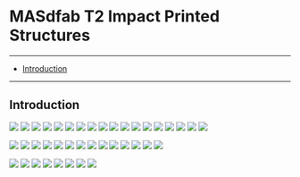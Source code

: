 # MASdfab T2 Impact Printed Structures

----
- [Introduction](#introduction)

----

## Introduction
![](14_MASdfab_T2_ImpactPrintedStructures/14_MASdfab_T2_ImpactPrintedStructures_2023-01-03-10-18-34.png)
![](14_MASdfab_T2_ImpactPrintedStructures/14_MASdfab_T2_ImpactPrintedStructures_2023-01-03-10-20-48.png)
![](14_MASdfab_T2_ImpactPrintedStructures/14_MASdfab_T2_ImpactPrintedStructures_2023-01-03-10-22-00.png)
![](14_MASdfab_T2_ImpactPrintedStructures/14_MASdfab_T2_ImpactPrintedStructures_2023-01-03-10-22-26.png)
![](14_MASdfab_T2_ImpactPrintedStructures/14_MASdfab_T2_ImpactPrintedStructures_2023-01-03-10-24-02.png)
![](14_MASdfab_T2_ImpactPrintedStructures/14_MASdfab_T2_ImpactPrintedStructures_2023-01-03-10-28-25.png)
![](14_MASdfab_T2_ImpactPrintedStructures/14_MASdfab_T2_ImpactPrintedStructures_2023-01-03-10-30-37.png)
![](14_MASdfab_T2_ImpactPrintedStructures/14_MASdfab_T2_ImpactPrintedStructures_2023-01-03-10-35-15.png)
![](14_MASdfab_T2_ImpactPrintedStructures/14_MASdfab_T2_ImpactPrintedStructures_2023-01-03-10-36-16.png)
![](14_MASdfab_T2_ImpactPrintedStructures/14_MASdfab_T2_ImpactPrintedStructures_2023-01-03-10-36-42.png)
![](14_MASdfab_T2_ImpactPrintedStructures/14_MASdfab_T2_ImpactPrintedStructures_2023-01-03-10-39-38.png)
![](14_MASdfab_T2_ImpactPrintedStructures/14_MASdfab_T2_ImpactPrintedStructures_2023-01-03-10-40-12.png)
![](14_MASdfab_T2_ImpactPrintedStructures/14_MASdfab_T2_ImpactPrintedStructures_2023-01-03-10-41-00.png)
![](14_MASdfab_T2_ImpactPrintedStructures/14_MASdfab_T2_ImpactPrintedStructures_2023-01-03-10-42-05.png)
![](14_MASdfab_T2_ImpactPrintedStructures/14_MASdfab_T2_ImpactPrintedStructures_2023-01-03-10-43-25.png)
![](14_MASdfab_T2_ImpactPrintedStructures/14_MASdfab_T2_ImpactPrintedStructures_2023-01-03-10-44-40.png)
![](14_MASdfab_T2_ImpactPrintedStructures/14_MASdfab_T2_ImpactPrintedStructures_2023-01-03-10-45-06.png)
![](14_MASdfab_T2_ImpactPrintedStructures/14_MASdfab_T2_ImpactPrintedStructures_2023-01-03-10-47-28.png)

![](14_MASdfab_T2_ImpactPrintedStructures/14_MASdfab_T2_ImpactPrintedStructures_2023-01-03-10-52-15.png)
![](14_MASdfab_T2_ImpactPrintedStructures/14_MASdfab_T2_ImpactPrintedStructures_2023-01-03-10-52-40.png)
![](14_MASdfab_T2_ImpactPrintedStructures/14_MASdfab_T2_ImpactPrintedStructures_2023-01-03-10-53-06.png)
![](14_MASdfab_T2_ImpactPrintedStructures/14_MASdfab_T2_ImpactPrintedStructures_2023-01-03-10-53-58.png)
![](14_MASdfab_T2_ImpactPrintedStructures/14_MASdfab_T2_ImpactPrintedStructures_2023-01-03-10-54-53.png)
![](14_MASdfab_T2_ImpactPrintedStructures/14_MASdfab_T2_ImpactPrintedStructures_2023-01-03-10-56-37.png)
![](14_MASdfab_T2_ImpactPrintedStructures/14_MASdfab_T2_ImpactPrintedStructures_2023-01-03-10-57-53.png)
![](14_MASdfab_T2_ImpactPrintedStructures/14_MASdfab_T2_ImpactPrintedStructures_2023-01-03-10-58-28.png)
![](14_MASdfab_T2_ImpactPrintedStructures/14_MASdfab_T2_ImpactPrintedStructures_2023-01-03-10-59-17.png)
![](14_MASdfab_T2_ImpactPrintedStructures/14_MASdfab_T2_ImpactPrintedStructures_2023-01-03-10-59-51.png)
![](14_MASdfab_T2_ImpactPrintedStructures/14_MASdfab_T2_ImpactPrintedStructures_2023-01-03-10-59-59.png)
![](14_MASdfab_T2_ImpactPrintedStructures/14_MASdfab_T2_ImpactPrintedStructures_2023-01-03-11-00-30.png)
![](14_MASdfab_T2_ImpactPrintedStructures/14_MASdfab_T2_ImpactPrintedStructures_2023-01-03-11-01-08.png)
![](14_MASdfab_T2_ImpactPrintedStructures/14_MASdfab_T2_ImpactPrintedStructures_2023-01-03-11-01-25.png)

![](14_MASdfab_T2_ImpactPrintedStructures/14_MASdfab_T2_ImpactPrintedStructures_2023-01-03-11-10-11.png)
![](14_MASdfab_T2_ImpactPrintedStructures/14_MASdfab_T2_ImpactPrintedStructures_2023-01-03-11-13-34.png)
![](14_MASdfab_T2_ImpactPrintedStructures/14_MASdfab_T2_ImpactPrintedStructures_2023-01-03-11-17-48.png)
![](14_MASdfab_T2_ImpactPrintedStructures/14_MASdfab_T2_ImpactPrintedStructures_2023-01-03-11-18-03.png)
![](14_MASdfab_T2_ImpactPrintedStructures/14_MASdfab_T2_ImpactPrintedStructures_2023-01-03-11-21-15.png)
![](14_MASdfab_T2_ImpactPrintedStructures/14_MASdfab_T2_ImpactPrintedStructures_2023-01-03-11-22-16.png)
![](14_MASdfab_T2_ImpactPrintedStructures/14_MASdfab_T2_ImpactPrintedStructures_2023-01-03-11-23-54.png)
![](14_MASdfab_T2_ImpactPrintedStructures/14_MASdfab_T2_ImpactPrintedStructures_2023-01-03-11-26-23.png)